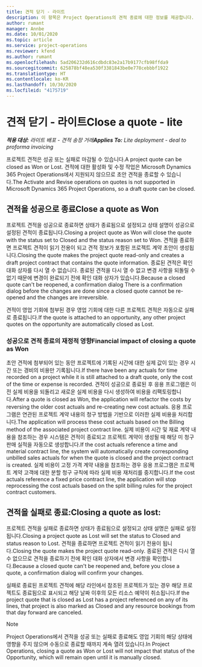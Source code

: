 ```yaml
---
title: 견적 닫기 - 라이트
description: 이 항목은 Project Operations의 견적 종료에 대한 정보를 제공합니다.
author: rumant
manager: Annbe
ms.date: 10/01/2020
ms.topic: article
ms.service: project-operations
ms.reviewer: kfend
ms.author: rumant
ms.openlocfilehash: 5ad206232d616cdbdc83e2a17b9177cfb98ffda9
ms.sourcegitcommit: 625878bf48ea530f3381843be0e778cebbbf1922
ms.translationtype: HT
ms.contentlocale: ko-KR
ms.lasthandoff: 10/30/2020
ms.locfileid: "4175719"
---
```

# <a name="close-a-quote---lite"></a><span data-ttu-id="29302-103">견적 닫기 - 라이트</span><span class="sxs-lookup"><span data-stu-id="29302-103">Close a quote - lite</span></span>

<span data-ttu-id="29302-104">_**적용 대상:** 라이트 배포 - 견적 송장 거래_</span><span class="sxs-lookup"><span data-stu-id="29302-104">_**Applies To:** Lite deployment - deal to proforma invoicing_</span></span>

<span data-ttu-id="29302-105">프로젝트 견적은 성공 또는 실패로 마감될 수 있습니다.</span><span class="sxs-lookup"><span data-stu-id="29302-105">A project quote can be closed as Won or Lost.</span></span> <span data-ttu-id="29302-106">견적에 대한 활성화 및 수정 작업은 Microsoft Dynamics 365 Project Operations에서 지원되지 않으므로 초안 견적을 종료할 수 있습니다.</span><span class="sxs-lookup"><span data-stu-id="29302-106">The Activate and Revise operations on quotes is not supported in Microsoft Dynamics 365 Project Operations, so a draft quote can be closed.</span></span>

## <a name="close-a-quote-as-won"></a><span data-ttu-id="29302-107">견적을 성공으로 종료</span><span class="sxs-lookup"><span data-stu-id="29302-107">Close a quote as Won</span></span>

<span data-ttu-id="29302-108">프로젝트 견적을 성공으로 종료하면 상태가 종료됨으로 설정되고 상태 설명이 성공으로 설정된 견적이 종료됩니다.</span><span class="sxs-lookup"><span data-stu-id="29302-108">Closing a project quote as Won will close the quote with the status set to Closed and the status reason set to Won.</span></span> <span data-ttu-id="29302-109">견적을 종료하면 프로젝트 견적이 읽기 전용이 되고 견적 정보가 포함된 프로젝트 계약 초안이 생성됩니다.</span><span class="sxs-lookup"><span data-stu-id="29302-109">Closing the quote makes the project quote read-only and creates a draft project contract that contains the quote information.</span></span> <span data-ttu-id="29302-110">종료된 견적은 확인 대화 상자를 다시 열 수 없습니다. 종료된 견적을 다시 열 수 없고 변경 사항을 되돌릴 수 없기 때문에 변경이 완료되기 전에 확인 대화 상자가 있습니다.</span><span class="sxs-lookup"><span data-stu-id="29302-110">Because a closed quote can't be reopened, a confirmation dialog There is a confirmation dialog before the changes are done since a closed quote cannot be re-opened and the changes are irreversible.</span></span>

<span data-ttu-id="29302-111">견적이 영업 기회에 첨부된 경우 영업 기회에 대한 다른 프로젝트 견적은 자동으로 실패로 종료됩니다.</span><span class="sxs-lookup"><span data-stu-id="29302-111">If the quote is attached to an opportunity, any other project quotes on the opportunity are automatically closed as Lost.</span></span>

### <a name="financial-impact-of-closing-a-quote-as-won"></a><span data-ttu-id="29302-112">성공으로 견적 종료의 재정적 영향</span><span class="sxs-lookup"><span data-stu-id="29302-112">Financial impact of closing a quote as Won</span></span>

<span data-ttu-id="29302-113">초안 견적에 첨부되어 있는 동안 프로젝트에 기록된 시간에 대한 실제 값이 있는 경우 시간 또는 경비의 비용만 기록됩니다.</span><span class="sxs-lookup"><span data-stu-id="29302-113">If there have been any actuals for time recorded on a project while it is still attached to a draft quote, only the cost of the time or expense is recorded.</span></span> <span data-ttu-id="29302-114">견적이 성공으로 종료된 후 응용 프로그램은 이전 실제 비용을 되돌리고 새로운 실제 비용을 다시 생성하여 비용을 리팩토링합니다.</span><span class="sxs-lookup"><span data-stu-id="29302-114">After a quote is closed as Won, the application will refactor the costs by reversing the older cost actuals and re-creating new cost actuals.</span></span> <span data-ttu-id="29302-115">응용 프로그램은 연관된 프로젝트 계약 내용의 청구 방법을 기반으로 이러한 실제 비용을 처리합니다.</span><span class="sxs-lookup"><span data-stu-id="29302-115">The application will process these cost actuals based on the Billing method of the associated project contract line.</span></span> <span data-ttu-id="29302-116">실제 비용이 시간 및 재료 계약 내용을 참조하는 경우 시스템은 견적이 종료되고 프로젝트 계약이 생성될 때 해당 미 청구 판매 실적을 자동으로 생성합니다.</span><span class="sxs-lookup"><span data-stu-id="29302-116">If the cost actuals reference a time and material contract line, the system will automatically create corresponding unbilled sales actuals for when the quote is closed and the project contract is created.</span></span> <span data-ttu-id="29302-117">실제 비용이 고정 가격 계약 내용을 참조하는 경우 응용 프로그램은 프로젝트 계약 고객에 대한 분할 청구 규칙에 따라 실제 비용 재처리를 중지합니다.</span><span class="sxs-lookup"><span data-stu-id="29302-117">If the cost actuals reference a fixed price contract line, the application will stop reprocessing the cost actuals based on the split billing rules for the project contract customers.</span></span>

## <a name="closing-a-quote-as-lost"></a><span data-ttu-id="29302-118">견적을 실패로 종료:</span><span class="sxs-lookup"><span data-stu-id="29302-118">Closing a quote as lost:</span></span>

<span data-ttu-id="29302-119">프로젝트 견적을 실패로 종료하면 상태가 종료됨으로 설정되고 상태 설명은 실패로 설정됩니다.</span><span class="sxs-lookup"><span data-stu-id="29302-119">Closing a project quote as Lost will set the status to Closed and status reason to Lost.</span></span> <span data-ttu-id="29302-120">견적을 종료하면 프로젝트 견적이 읽기 전용이 됩니다.</span><span class="sxs-lookup"><span data-stu-id="29302-120">Closing the quote makes the project quote read-only.</span></span> <span data-ttu-id="29302-121">종료된 견적은 다시 열 수 없으므로 견적을 종료하기 전에 확인 대화 상자에서 변경 사항을 확인합니다.</span><span class="sxs-lookup"><span data-stu-id="29302-121">Because a closed quote can't be reopened and, before you close a quote, a confirmation dialog will confirm your changes.</span></span>

<span data-ttu-id="29302-122">실패로 종료된 프로젝트 견적에 해당 라인에서 참조된 프로젝트가 있는 경우 해당 프로젝트도 종료됨으로 표시되고 해당 날짜 이후의 모든 리소스 예약이 취소됩니다.</span><span class="sxs-lookup"><span data-stu-id="29302-122">If the project quote that is closed as Lost has a project referenced on any of its lines, that project is also marked as Closed and any resource bookings from that day forward are canceled.</span></span>

> [!NOTE]
> <span data-ttu-id="29302-123">Project Operations에서 견적을 성공 또는 실패로 종료해도 영업 기회의 해당 상태에 영향을 주지 않으며 수동으로 종료할 때까지 계속 열려 있습니다.</span><span class="sxs-lookup"><span data-stu-id="29302-123">In Project Operations, closing a quote as Won or Lost will not impact that status of the Opportunity, which will remain open until it is manually closed.</span></span>
